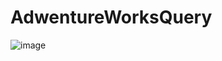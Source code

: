 # AdwentureWorksQuery
![image](https://github.com/janetoderinde/AdwentureWorksQuery/blob/main/AdwentureWorks.jpg)

